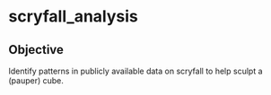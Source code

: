 # scryfall_analysis

## Objective
Identify patterns in publicly available data on scryfall to help sculpt a (pauper) cube.
